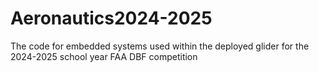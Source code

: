 # Aeronautics2024-2025
The code for embedded systems used within the deployed glider for the 2024-2025 school year FAA DBF competition 
